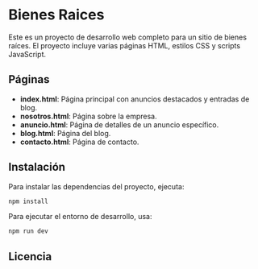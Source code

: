 # Bienes Raices

Este es un proyecto de desarrollo web completo para un sitio de bienes raíces. El proyecto incluye varias páginas HTML, estilos CSS y scripts JavaScript.

## Páginas

- **index.html**: Página principal con anuncios destacados y entradas de blog.
- **nosotros.html**: Página sobre la empresa.
- **anuncio.html**: Página de detalles de un anuncio específico.
- **blog.html**: Página del blog.
- **contacto.html**: Página de contacto.

## Instalación

Para instalar las dependencias del proyecto, ejecuta:

```sh
npm install
```
Para ejecutar el entorno de desarrollo, usa:

```sh
npm run dev
```

## Licencia


